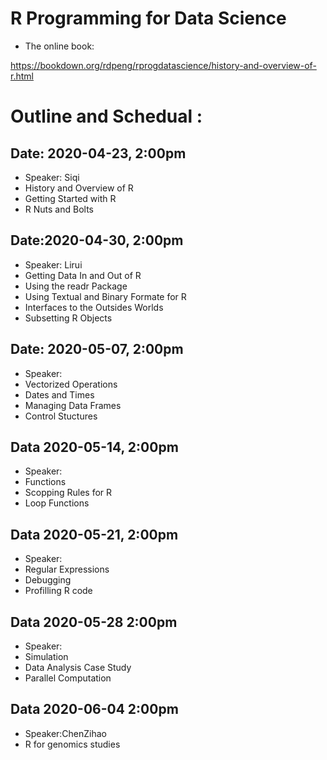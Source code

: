 # R Programming for Data Science 
* The online book: 

https://bookdown.org/rdpeng/rprogdatascience/history-and-overview-of-r.html

# Outline and Schedual :
## Date: 2020-04-23, 2:00pm 
* Speaker: Siqi
* History and Overview of R 
* Getting Started with R
* R Nuts and Bolts

## Date:2020-04-30, 2:00pm 
* Speaker: Lirui
* Getting Data In and Out of R 
* Using the readr Package 
* Using Textual and Binary Formate for R 
* Interfaces to the Outsides Worlds
* Subsetting R Objects

## Date: 2020-05-07, 2:00pm
* Speaker: 
* Vectorized Operations
* Dates and Times
* Managing Data Frames
* Control Stuctures

## Data 2020-05-14, 2:00pm
* Speaker:
* Functions
* Scopping Rules for R 
* Loop Functions

## Data 2020-05-21, 2:00pm
* Speaker: 
* Regular Expressions
* Debugging 
* Profilling R code 

## Data 2020-05-28  2:00pm
* Speaker: 
* Simulation
* Data Analysis Case Study 
* Parallel Computation 

## Data 2020-06-04 2:00pm 
* Speaker:ChenZihao
* R for genomics studies 


